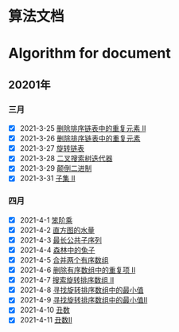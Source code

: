 # 算法文档  
# Algorithm for document
## 20201年
### 三月
- [x] 2021-3-25 [删除排序链表中的重复元素 II](https://xiaoxunyao.xyz/archives/algorithm-2021-3-25)
- [x] 2021-3-26 [删除排序链表中的重复元素](https://xiaoxunyao.xyz/archives/algorithm-2021-3-26)
- [x] 2021-3-27 [旋转链表](https://xiaoxunyao.xyz/archives/algorithm-2021-3-27)
- [x] 2021-3-28 [二叉搜索树迭代器](https://xiaoxunyao.xyz/archives/algorithm-2021-3-28)
- [x] 2021-3-29 [颠倒二进制](https://xiaoxunyao.xyz/archives/algorithm-2021-3-29)
- [x] 2021-3-31 [子集 II](https://xiaoxunyao.xyz/archives/algorithm-2021-3-31)
### 四月  
- [x] 2021-4-1 [笨阶乘](https://xiaoxunyao.xyz/archives/httpsxiaoxunyaoxyzarchivesalgorithm-2021-4-01)
- [x] 2021-4-2 [直方图的水量](https://xiaoxunyao.xyz/archives/algorithm-2021-4-02)
- [x] 2021-4-3 [最长公共子序列](https://xiaoxunyao.xyz/archives/algorithm-2021-4-03)
- [x] 2021-4-4 [森林中的兔子](https://xiaoxunyao.xyz/archives/algorithm-2021-4-04)
- [x] 2021-4-5 [合并两个有序数组](https://xiaoxunyao.xyz/archives/algorithm-2021-4-05)
- [x] 2021-4-6 [删除有序数组中的重复项 II](https://xiaoxunyao.xyz/archives/algorithm-2021-4-06)
- [x] 2021-4-7 [搜索旋转排序数组 II](https://xiaoxunyao.xyz/archives/algorithm-2021-4-07)
- [x] 2021-4-8 [寻找旋转排序数组中的最小值](https://xiaoxunyao.xyz/archives/algorithm-2021-4-08)
- [x] 2021-4-9 [寻找旋转排序数组中的最小值II](https://xiaoxunyao.xyz/archives/algorithm-2021-4-09)
- [x] 2021-4-10 [丑数](https://xiaoxunyao.xyz/archives/algorithm-2021-4-10)
- [x] 2021-4-11 [丑数II](https://xiaoxunyao.xyz/archives/algorithm-2021-4-11)